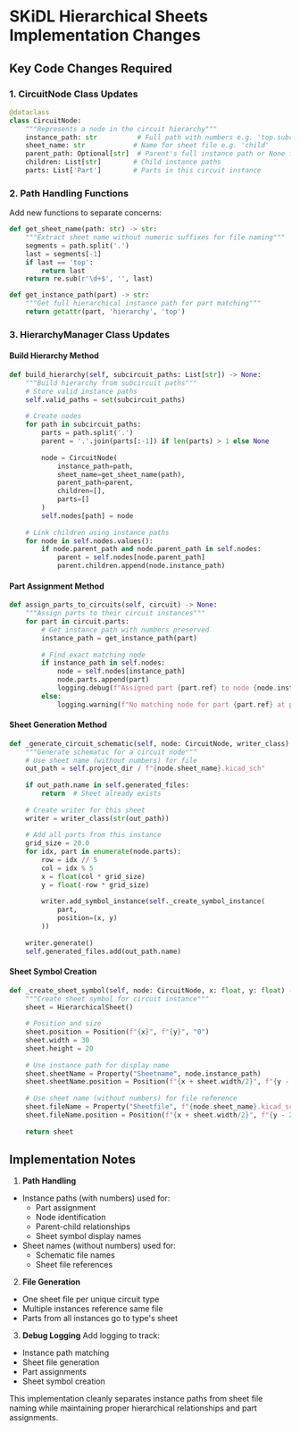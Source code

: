 # SKiDL Hierarchical Sheets Implementation Changes

## Key Code Changes Required

### 1. CircuitNode Class Updates
```python
@dataclass
class CircuitNode:
    """Represents a node in the circuit hierarchy"""
    instance_path: str          # Full path with numbers e.g. 'top.subckt0.child1'
    sheet_name: str            # Name for sheet file e.g. 'child'
    parent_path: Optional[str]  # Parent's full instance path or None for root
    children: List[str]        # Child instance paths
    parts: List['Part']        # Parts in this circuit instance
```

### 2. Path Handling Functions
Add new functions to separate concerns:
```python
def get_sheet_name(path: str) -> str:
    """Extract sheet name without numeric suffixes for file naming"""
    segments = path.split('.')
    last = segments[-1]
    if last == 'top':
        return last
    return re.sub(r'\d+$', '', last)

def get_instance_path(part) -> str:
    """Get full hierarchical instance path for part matching"""
    return getattr(part, 'hierarchy', 'top')
```

### 3. HierarchyManager Class Updates

#### Build Hierarchy Method
```python
def build_hierarchy(self, subcircuit_paths: List[str]) -> None:
    """Build hierarchy from subcircuit paths"""
    # Store valid instance paths
    self.valid_paths = set(subcircuit_paths)
    
    # Create nodes
    for path in subcircuit_paths:
        parts = path.split('.')
        parent = '.'.join(parts[:-1]) if len(parts) > 1 else None
        
        node = CircuitNode(
            instance_path=path,
            sheet_name=get_sheet_name(path),
            parent_path=parent,
            children=[],
            parts=[]
        )
        self.nodes[path] = node
    
    # Link children using instance paths
    for node in self.nodes.values():
        if node.parent_path and node.parent_path in self.nodes:
            parent = self.nodes[node.parent_path]
            parent.children.append(node.instance_path)
```

#### Part Assignment Method
```python
def assign_parts_to_circuits(self, circuit) -> None:
    """Assign parts to their circuit instances"""
    for part in circuit.parts:
        # Get instance path with numbers preserved
        instance_path = get_instance_path(part)
        
        # Find exact matching node
        if instance_path in self.nodes:
            node = self.nodes[instance_path]
            node.parts.append(part)
            logging.debug(f"Assigned part {part.ref} to node {node.instance_path}")
        else:
            logging.warning(f"No matching node for part {part.ref} at path {instance_path}")
```

#### Sheet Generation Method
```python
def _generate_circuit_schematic(self, node: CircuitNode, writer_class) -> None:
    """Generate schematic for a circuit node"""
    # Use sheet name (without numbers) for file
    out_path = self.project_dir / f"{node.sheet_name}.kicad_sch"
    
    if out_path.name in self.generated_files:
        return  # Sheet already exists
    
    # Create writer for this sheet
    writer = writer_class(str(out_path))
    
    # Add all parts from this instance
    grid_size = 20.0
    for idx, part in enumerate(node.parts):
        row = idx // 5
        col = idx % 5
        x = float(col * grid_size)
        y = float(-row * grid_size)
        
        writer.add_symbol_instance(self._create_symbol_instance(
            part, 
            position=(x, y)
        ))
    
    writer.generate()
    self.generated_files.add(out_path.name)
```

#### Sheet Symbol Creation
```python
def _create_sheet_symbol(self, node: CircuitNode, x: float, y: float) -> HierarchicalSheet:
    """Create sheet symbol for circuit instance"""
    sheet = HierarchicalSheet()
    
    # Position and size
    sheet.position = Position(f"{x}", f"{y}", "0")
    sheet.width = 30
    sheet.height = 20
    
    # Use instance path for display name
    sheet.sheetName = Property("Sheetname", node.instance_path)
    sheet.sheetName.position = Position(f"{x + sheet.width/2}", f"{y - 5}", "0")
    
    # Use sheet name (without numbers) for file reference
    sheet.fileName = Property("Sheetfile", f"{node.sheet_name}.kicad_sch")
    sheet.fileName.position = Position(f"{x + sheet.width/2}", f"{y - 2}", "0")
    
    return sheet
```

## Implementation Notes

1. **Path Handling**
- Instance paths (with numbers) used for:
  * Part assignment
  * Node identification
  * Parent-child relationships
  * Sheet symbol display names
- Sheet names (without numbers) used for:
  * Schematic file names
  * Sheet file references

2. **File Generation**
- One sheet file per unique circuit type
- Multiple instances reference same file
- Parts from all instances go to type's sheet

3. **Debug Logging**
Add logging to track:
- Instance path matching
- Sheet file generation
- Part assignments
- Sheet symbol creation

This implementation cleanly separates instance paths from sheet file naming while maintaining proper hierarchical relationships and part assignments.